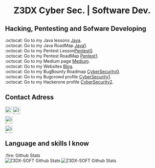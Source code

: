 <h1 align="center">Z3DX Cyber Sec. | Software Dev.</h1>

## Hacking, Pentesting and Sofware Developing
:octocat: Go to my Java lessons [Java].</br>
:octocat: Go to my Java RoadMap [Java1].</br>
:octocat: Go to my Pentest Lesson[Pentest0].</br>
:octocat: Go to my Pentest RoadMap [Pentest1].</br>
:octocat: Go to my Medium page [Medium].</br>
:octocat: Go to my Websites [Blog].</br>
:octocat: Go to my BugBounty Roadmap [CyberSecurity0].</br>
:octocat: Go to my Bugcrowd profile [CyberSecurity1].</br>
:octocat: Go to my Hackerone profile [CyberSecurity2].</br>

## Contact Adress

[<img align="left" alt="iletisim | Twitter" width="22px" src="https://cdn.jsdelivr.net/npm/simple-icons@v3/icons/twitter.svg" />][Twitter]
[<img align="left" alt="iletisim | Telegram" width="25px" src="https://www.flaticon.com/svg/static/icons/svg/2111/2111708.svg" />][Telegram]<br />

[<img align="left" alt="iletisim | DevTo" width="25px" src="https://d2fltix0v2e0sb.cloudfront.net/dev-black.png" />][DevTo]<br />

[<img align="left" alt="iletisim | Medium" width="25px" src="https://cdn4.iconfinder.com/data/icons/social-media-2210/24/Medium-512.png" />][Medium]<br />


## Language and skills I know
  <summary>:fire: Github Stats</summary>

  <img align="left" alt="Z3DX-SOFT Github Stats" src="https://github-readme-stats.codestackr.vercel.app/api?username=Z3DX2&show_icons=true&hide_border=false" />
  <img align="left" alt="Z3DX-SOFT Github Stats" src="https://github-readme-stats.vercel.app/api/top-langs/?username=Z3DX2&layout=demo" />
  
[Twitter]: https://twitter.com/Z3DX2
[Telegram]: https://t.me/z3dxsec
[Java]: https://github.com/Z3DX2/Java
[Java1]: https://github.com/Z3DX2/Java
[Medium]: https://medium.com/@z3dxsec
[Blog]: https://github.com/Z3DX2/
[DevTo]: https://dev.to/z3dxsoft
[Pentest0]: https://dev.to/z3dxsoft
[Pentest1]: https://dev.to/z3dxsoft
[CyberSecurity0]: https://github.com/Z3DX2/
[CyberSecurity1]: https://github.com/Z3DX2/
[CyberSecurity2]: https://github.com/Z3DX2/
